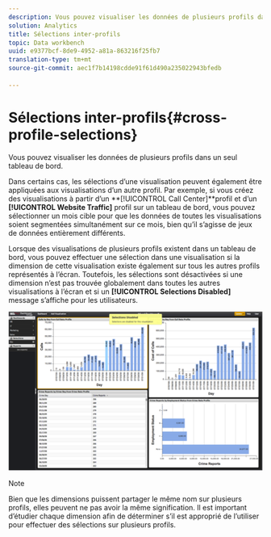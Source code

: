 ```yaml
---
description: Vous pouvez visualiser les données de plusieurs profils dans un seul tableau de bord.
solution: Analytics
title: Sélections inter-profils
topic: Data workbench
uuid: e9377bcf-8de9-4952-a81a-863216f25fb7
translation-type: tm+mt
source-git-commit: aec1f7b14198cdde91f61d490a235022943bfedb

---
```



# Sélections inter-profils{#cross-profile-selections}

Vous pouvez visualiser les données de plusieurs profils dans un seul tableau de bord.

Dans certains cas, les sélections d’une visualisation peuvent également être appliquées aux visualisations d’un autre profil. Par exemple, si vous créez des visualisations à partir d’un **[!UICONTROL Call Center]**profil et d’un **[!UICONTROL Website Traffic]** profil sur un tableau de bord, vous pouvez sélectionner un mois cible pour que les données de toutes les visualisations soient segmentées simultanément sur ce mois, bien qu’il s’agisse de jeux de données entièrement différents.

Lorsque des visualisations de plusieurs profils existent dans un tableau de bord, vous pouvez effectuer une sélection dans une visualisation si la dimension de cette visualisation existe également sur tous les autres profils représentés à l’écran. Toutefois, les sélections sont désactivées si une dimension n’est pas trouvée globalement dans toutes les autres visualisations à l’écran et si un **[!UICONTROL Selections Disabled]** message s’affiche pour les utilisateurs.

![](assets/selection_disabled.png)

>[!NOTE]
>
>Bien que les dimensions puissent partager le même nom sur plusieurs profils, elles peuvent ne pas avoir la même signification. Il est important d’étudier chaque dimension afin de déterminer s’il est approprié de l’utiliser pour effectuer des sélections sur plusieurs profils.

